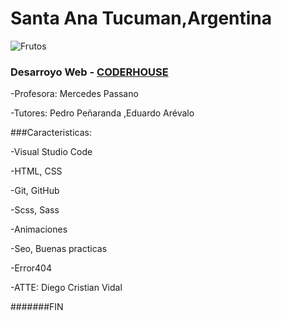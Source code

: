 # Santa Ana Tucuman,Argentina

![Frutos](https://proain.com/cdn/shop/articles/Nutrientes_en_la_produccion_de_berries.jpg?v=1603400947)

### Desarroyo Web - [CODERHOUSE](https://www.coderhouse.com "coderhouse")

-Profesora: Mercedes Passano

-Tutores: Pedro Peñaranda ,Eduardo Arévalo

###Caracteristicas:

-Visual Studio Code

-HTML, CSS

-Git, GitHub

-Scss, Sass

-Animaciones

-Seo, Buenas practicas

-Error404


-ATTE: Diego Cristian Vidal

#######FIN
